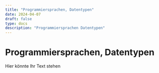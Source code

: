 ```yaml
---
title: "Programmiersprachen, Datentypen"
date: 2024-04-07
draft: false
type: docs
description: "Programmiersprachen Datentypen"
---
```


# Programmiersprachen, Datentypen

Hier könnte Ihr Text stehen